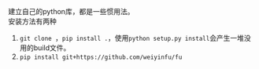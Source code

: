 建立自己的python库，都是一些惯用法。  
安装方法有两种
1. `git clone `，`pip install .`，使用`python setup.py install`会产生一堆没用的build文件。  
2. `pip install git+https://github.com/weiyinfu/fu`

